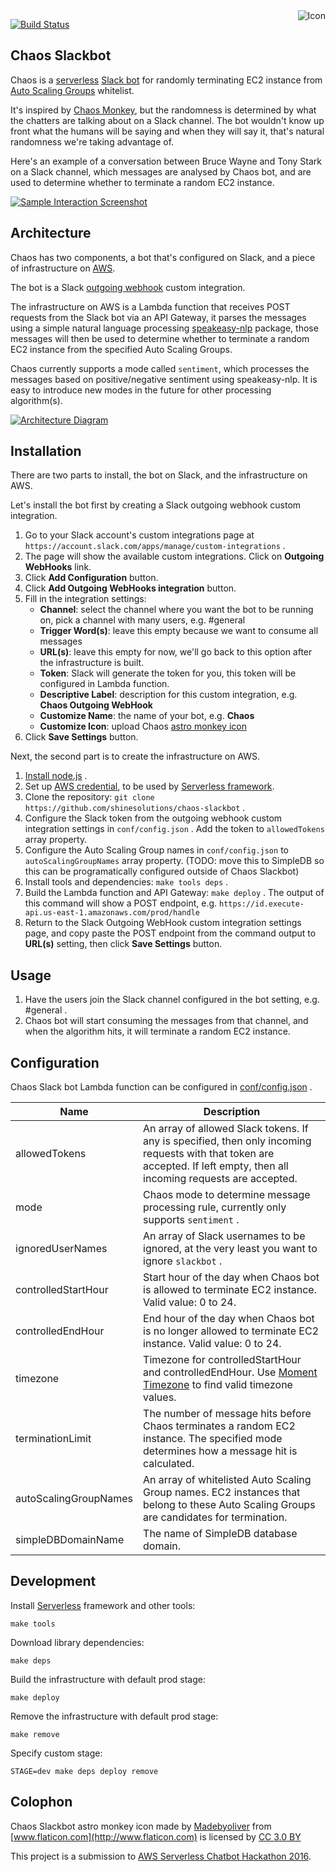 <img align="right" src="https://raw.github.com/shinesolutions/chaos-slackbot/master/icon.png" alt="Icon"/>

[![Build Status](https://img.shields.io/travis/shinesolutions/chaos-slackbot.svg)](http://travis-ci.org/shinesolutions/chaos-slackbot)

Chaos Slackbot
--------------

Chaos is a [serverless](http://martinfowler.com/articles/serverless.html) [Slack bot](https://www.wired.com/2015/08/slack-overrun-bots-friendly-wonderful-bots/) for randomly terminating EC2 instance from [Auto Scaling Groups](http://docs.aws.amazon.com/autoscaling/latest/userguide/AutoScalingGroup.html) whitelist.

It's inspired by [Chaos Monkey](https://github.com/Netflix/SimianArmy/wiki/Chaos-Monkey), but the randomness is determined by what the chatters are talking about on a Slack channel. The bot wouldn't know up front what the humans will be saying and when they will say it, that's natural randomness we're taking advantage of.

Here's an example of a conversation between Bruce Wayne and Tony Stark on a Slack channel, which messages are analysed by Chaos bot, and are used to determine whether to terminate a random EC2 instance.

[![Sample Interaction Screenshot](https://raw.github.com/shinesolutions/chaos-slackbot/master/docs/sample_interaction.jpg)](https://raw.github.com/shinesolutions/chaos-slackbot/master/docs/sample_interaction.jpg)

Architecture
------------

Chaos has two components, a bot that's configured on Slack, and a piece of infrastructure on [AWS](https://aws.amazon.com/).

The bot is a Slack [outgoing webhook](https://api.slack.com/outgoing-webhooks) custom integration.

The infrastructure on AWS is a Lambda function that receives POST requests from the Slack bot via an API Gateway, it parses the messages using a simple natural language processing [speakeasy-nlp](https://www.npmjs.com/package/speakeasy-nlp) package, those messages will then be used to determine whether to terminate a random EC2 instance from the specified Auto Scaling Groups.

Chaos currently supports a mode called `sentiment`, which processes the messages based on positive/negative sentiment using speakeasy-nlp. It is easy to introduce new modes in the future for other processing algorithm(s).

[![Architecture Diagram](https://raw.github.com/shinesolutions/chaos-slackbot/master/docs/architecture.jpg)](https://raw.github.com/shinesolutions/chaos-slackbot/master/docs/architecture.jpg)

Installation
------------

There are two parts to install, the bot on Slack, and the infrastructure on AWS.

Let's install the bot first by creating a Slack outgoing webhook custom integration.

1. Go to your Slack account's custom integrations page at `https://account.slack.com/apps/manage/custom-integrations` .
2. The page will show the available custom integrations. Click on **Outgoing WebHooks** link.
3. Click **Add Configuration** button.
4. Click **Add Outgoing WebHooks integration** button.
5. Fill in the integration settings:
    - **Channel**: select the channel where you want the bot to be running on, pick a channel with many users, e.g. #general
    - **Trigger Word(s)**: leave this empty because we want to consume all messages
    - **URL(s)**: leave this empty for now, we'll go back to this option after the infrastructure is built.
    - **Token**: Slack will generate the token for you, this token will be configured in Lambda function.
    - **Descriptive Label**: description for this custom integration, e.g. **Chaos Outgoing WebHook**
    - **Customize Name**: the name of your bot, e.g. **Chaos**
    - **Customize Icon**: upload Chaos [astro monkey icon](https://raw.githubusercontent.com/shinesolutions/chaos-slackbot/master/icon.png)
6. Click **Save Settings** button.

Next, the second part is to create the infrastructure on AWS.

1. [Install node.js](https://nodejs.org/en/download/package-manager/) .
2. Set up [AWS credential](https://serverless.com/framework/docs/providers/aws/setup/), to be used by [Serverless framework](https://serverless.com/).
3. Clone the repository: `git clone https://github.com/shinesolutions/chaos-slackbot` .
4. Configure the Slack token from the outgoing webhook custom integration settings in `conf/config.json` . Add the token to `allowedTokens` array property.
5. Configure the Auto Scaling Group names in `conf/config.json` to `autoScalingGroupNames` array property. (TODO: move this to SimpleDB so this can be programatically configured outside of Chaos Slackbot)
6. Install tools and dependencies: `make tools deps` .
7. Build the Lambda function and API Gateway: `make deploy` . The output of this command will show a POST endpoint, e.g. `https://id.execute-api.us-east-1.amazonaws.com/prod/handle`
8. Return to the Slack Outgoing WebHook custom integration settings page, and copy paste the POST endpoint from the command output to **URL(s)** setting, then click **Save Settings** button.

Usage
-----

1. Have the users join the Slack channel configured in the bot setting, e.g. #general .
2. Chaos bot will start consuming the messages from that channel, and when the algorithm hits, it will terminate a random EC2 instance.

Configuration
-------------

Chaos Slack bot Lambda function can be configured in [conf/config.json](https://github.com/shinesolutions/sitechecker-slackbot/blob/master/conf/config.json) .

| Name                  | Description |
|-----------------------|-------------|
| allowedTokens         | An array of allowed Slack tokens. If any is specified, then only incoming requests with that token are accepted. If left empty, then all incoming requests are accepted. |
| mode                  | Chaos mode to determine message processing rule, currently only supports `sentiment` . |
| ignoredUserNames      | An array of Slack usernames to be ignored, at the very least you want to ignore `slackbot` . |
| controlledStartHour   | Start hour of the day when Chaos bot is allowed to terminate EC2 instance. Valid value: 0 to 24. |
| controlledEndHour     | End hour of the day when Chaos bot is no longer allowed to terminate EC2 instance. Valid value: 0 to 24. |
| timezone              | Timezone for controlledStartHour and controlledEndHour. Use [Moment Timezone](http://momentjs.com/timezone/) to find valid timezone values. |
| terminationLimit      | The number of message hits before Chaos terminates a random EC2 instance. The specified mode determines how a message hit is calculated. |
| autoScalingGroupNames | An array of whitelisted Auto Scaling Group names. EC2 instances that belong to these Auto Scaling Groups are candidates for termination. |
| simpleDBDomainName    | The name of SimpleDB database domain. |

Development
-----------

Install [Serverless](https://serverless.com/) framework and other tools:

    make tools

Download library dependencies:

    make deps

Build the infrastructure with default prod stage:

    make deploy

Remove the infrastructure with default prod stage:

    make remove

Specify custom stage:

    STAGE=dev make deps deploy remove

Colophon
--------

Chaos Slackbot astro monkey icon made by [Madebyoliver](http://www.flaticon.com/authors/madebyoliver) from [www.flaticon.com](http://www.flaticon.com) is licensed by [CC 3.0 BY](http://creativecommons.org/licenses/by/3.0/)

This project is a submission to [AWS Serverless Chatbot Hackathon 2016](https://awschatbot.devpost.com/).
